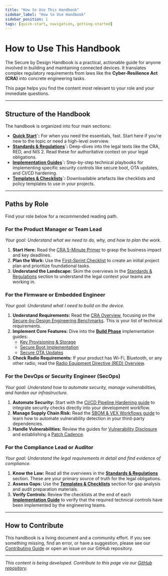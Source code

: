 ```yaml
---
title: "How to Use This Handbook"
sidebar_label: "How to Use Handbook"
sidebar_position: 1
tags: [quick-start, navigation, getting-started]
---
```


# How to Use This Handbook

The Secure by Design Handbook is a practical, actionable guide for anyone involved in building and maintaining connected devices. It translates complex regulatory requirements from laws like the **Cyber-Resilience Act (CRA)** into concrete engineering tasks.

This page helps you find the content most relevant to your role and your immediate questions.

---

## Structure of the Handbook

The handbook is organized into four main sections:

-   **[Quick Start](/docs/quick-start/how-to-use-handbook)`:** For when you need the essentials, fast. Start here if you're new to the topic or need a high-level overview.
-   **[Standards & Regulations](/docs/standards)`:** Deep-dives into the legal texts like the CRA, RED, and NIS 2. Read these for authoritative context on your legal obligations.
-   **[Implementation Guides](/docs/implementation/build-phase)`:** Step-by-step technical playbooks for implementing specific security controls like secure boot, OTA updates, and CI/CD hardening.
-   **[Templates & Checklists](/docs/templates/audit-evidence-pack)`:** Downloadable artefacts like checklists and policy templates to use in your projects.

---

## Paths by Role

Find your role below for a recommended reading path.

### For the Product Manager or Team Lead
_Your goal: Understand what we need to do, why, and how to plan the work._

1.  **Start Here:** Read the [CRA 5-Minute Primer](./cra-primer.md) to grasp the business impact and key deadlines.
2.  **Plan the Work:** Use the [First-Sprint Checklist](./first-sprint-checklist.md) to create an initial project plan and prioritize foundational tasks.
3.  **Understand the Landscape:** Skim the overviews in the [Standards & Regulations](../standards/cra-overview.md) section to understand the legal context your teams are working in.

### For the Firmware or Embedded Engineer
_Your goal: Understand what I need to build on the device._

1.  **Understand Requirements:** Read the [CRA Overview](../standards/cra-overview.md), focusing on the [Secure-by-Design Engineering Benchmarks](../standards/cra-overview.md#5-secure-by-design-engineering-benchmarks-annex-i-deep-dive). This is your list of technical requirements.
2.  **Implement Core Features:** Dive into the **[Build Phase](../implementation/build-phase/)** implementation guides:
    -   [Key Provisioning & Storage](../implementation/build-phase/key-provisioning.md)
    -   [Secure Boot Implementation](../implementation/build-phase/secure-boot.md)
    -   [Secure OTA Updates](../implementation/build-phase/ota-updates.md)
3.  **Check Radio Requirements:** If your product has Wi-Fi, Bluetooth, or any other radio, read the [Radio Equipment Directive (RED) Overview](../standards/red-overview.md).

### For the DevOps or Security Engineer (SecOps)
_Your goal: Understand how to automate security, manage vulnerabilities, and harden our infrastructure._

1.  **Automate Security:** Start with the [CI/CD Pipeline Hardening guide](../implementation/operate-phase/cicd-hardening.md) to integrate security checks directly into your development workflow.
2.  **Manage Supply Chain Risk:** Read the [SBOM & VEX Workflows guide](../implementation/build-phase/sbom-vex.md) to learn how to automate vulnerability detection in your third-party dependencies.
3.  **Handle Vulnerabilities:** Review the guides for [Vulnerability Disclosure](../implementation/operate-phase/vulnerability-disclosure.md) and establishing a [Patch Cadence](../implementation/operate-phase/patch-cadence.md).

### For the Compliance Lead or Auditor
_Your goal: Understand the legal requirements in detail and find evidence of compliance._

1.  **Know the Law:** Read all the overviews in the **[Standards & Regulations](/docs/standards/cra-overview)** section. These are your primary source of truth for the legal obligations.
2.  **Assess Gaps:** Use the **[Templates & Checklists](/docs/templates/cra-gap-analysis)** section for gap analysis and audit preparation materials.
3.  **Verify Controls:** Review the checklists at the end of each **[Implementation Guide](/docs/implementation/build-phase)** to verify that the required technical controls have been implemented by the engineering teams.

---

## How to Contribute

This handbook is a living document and a community effort. If you see something missing, find an error, or have a suggestion, please see our [Contributing Guide](https://github.com/sbd-community/handbook/blob/main/CONTRIBUTING.md) or open an issue on our GitHub repository.

---

*This content is being developed. Contribute to this page via our [GitHub repository](https://github.com/sbd-community/handbook).* 